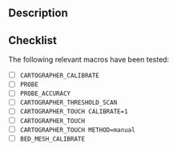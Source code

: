 ## Description

<!--What does this PR do? Link relevant issues. What value does it bring?-->

## Checklist

The following relevant macros have been tested:

- [ ] `CARTOGRAPHER_CALIBRATE`
- [ ] `PROBE`
- [ ] `PROBE_ACCURACY`
- [ ] `CARTOGRAPHER_THRESHOLD_SCAN`
- [ ] `CARTOGRAPHER_TOUCH CALIBRATE=1`
- [ ] `CARTOGRAPHER_TOUCH`
- [ ] `CARTOGRAPHER_TOUCH METHOD=manual`
- [ ] `BED_MESH_CALIBRATE`
